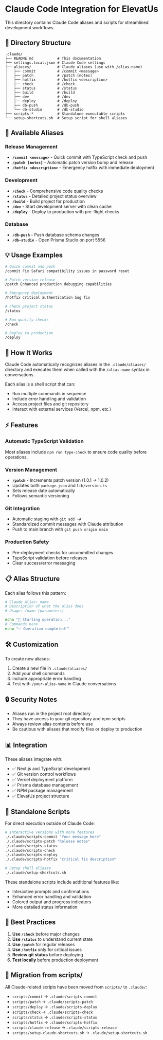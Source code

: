 # Claude Code Integration for ElevatUs

This directory contains Claude Code aliases and scripts for streamlined development workflows.

## 📁 Directory Structure

```
.claude/
├── README.md           # This documentation
├── settings.local.json # Claude Code settings
├── aliases/            # Claude aliases (use with /alias-name)
│   ├── commit          # /commit <message>
│   ├── patch           # /patch [notes]
│   ├── hotfix          # /hotfix <description>
│   ├── check           # /check
│   ├── status          # /status
│   ├── build           # /build
│   ├── dev             # /dev
│   ├── deploy          # /deploy
│   ├── db-push         # /db-push
│   └── db-studio       # /db-studio
├── scripts-*           # Standalone executable scripts
└── setup-shortcuts.sh  # Setup script for shell aliases
```

## 🚀 Available Aliases

### Release Management
- **`/commit <message>`** - Quick commit with TypeScript check and push
- **`/patch [notes]`** - Automatic patch version bump and release  
- **`/hotfix <description>`** - Emergency hotfix with immediate deployment

### Development
- **`/check`** - Comprehensive code quality checks
- **`/status`** - Detailed project status overview
- **`/build`** - Build project for production
- **`/dev`** - Start development server with clean cache
- **`/deploy`** - Deploy to production with pre-flight checks

### Database
- **`/db-push`** - Push database schema changes
- **`/db-studio`** - Open Prisma Studio on port 5556

## 💡 Usage Examples

```bash
# Quick commit and push
/commit Fix Safari compatibility issues in password reset

# Patch version release  
/patch Enhanced production debugging capabilities

# Emergency deployment
/hotfix Critical authentication bug fix

# Check project status
/status

# Run quality checks
/check

# Deploy to production
/deploy
```

## 🔧 How It Works

Claude Code automatically recognizes aliases in the `.claude/aliases/` directory and executes them when called with the `/alias-name` syntax in conversations.

Each alias is a shell script that can:
- Run multiple commands in sequence
- Include error handling and validation
- Access project files and git repository
- Interact with external services (Vercel, npm, etc.)

## ⚡ Features

### Automatic TypeScript Validation
Most aliases include `npm run type-check` to ensure code quality before operations.

### Version Management
- **`/patch`** - Increments patch version (1.0.1 → 1.0.2)
- Updates both `package.json` and `lib/version.ts`
- Sets release date automatically
- Follows semantic versioning

### Git Integration
- Automatic staging with `git add -A`
- Standardized commit messages with Claude attribution
- Push to main branch with `git push origin main`

### Production Safety
- Pre-deployment checks for uncommitted changes
- TypeScript validation before releases
- Clear success/error messaging

## 📋 Alias Structure

Each alias follows this pattern:
```bash
# Claude Alias: name
# Description of what the alias does
# Usage: /name [parameters]

echo "🚀 Starting operation..."
# Commands here
echo "✅ Operation completed!"
```

## 🛠️ Customization

To create new aliases:

1. Create a new file in `.claude/aliases/`
2. Add your shell commands
3. Include appropriate error handling
4. Test with `/your-alias-name` in Claude conversations

## 🔒 Security Notes

- Aliases run in the project root directory
- They have access to your git repository and npm scripts
- Always review alias contents before use
- Be cautious with aliases that modify files or deploy to production

## 📊 Integration

These aliases integrate with:
- ✅ Next.js and TypeScript development
- ✅ Git version control workflows  
- ✅ Vercel deployment platform
- ✅ Prisma database management
- ✅ NPM package management
- ✅ ElevatUs project structure

## 📜 Standalone Scripts

For direct execution outside of Claude Code:

```bash
# Interactive versions with more features
./.claude/scripts-commit "Your message here"
./.claude/scripts-patch "Release notes"
./.claude/scripts-status
./.claude/scripts-check
./.claude/scripts-deploy
./.claude/scripts-hotfix "Critical fix description"

# Setup shell aliases
./.claude/setup-shortcuts.sh
```

These standalone scripts include additional features like:
- Interactive prompts and confirmations
- Enhanced error handling and validation
- Colored output and progress indicators
- More detailed status information

## 🎯 Best Practices

1. **Use `/check`** before major changes
2. **Use `/status`** to understand current state
3. **Use `/patch`** for regular releases
4. **Use `/hotfix`** only for critical issues
5. **Review git status** before deploying
6. **Test locally** before production deployment

## 🔄 Migration from scripts/

All Claude-related scripts have been moved from `scripts/` to `.claude/`:
- `scripts/commit` → `.claude/scripts-commit`
- `scripts/patch` → `.claude/scripts-patch`
- `scripts/deploy` → `.claude/scripts-deploy`
- `scripts/check` → `.claude/scripts-check`
- `scripts/status` → `.claude/scripts-status`
- `scripts/hotfix` → `.claude/scripts-hotfix`
- `scripts/claude-release` → `.claude/scripts-release`
- `scripts/setup-claude-shortcuts.sh` → `.claude/setup-shortcuts.sh`